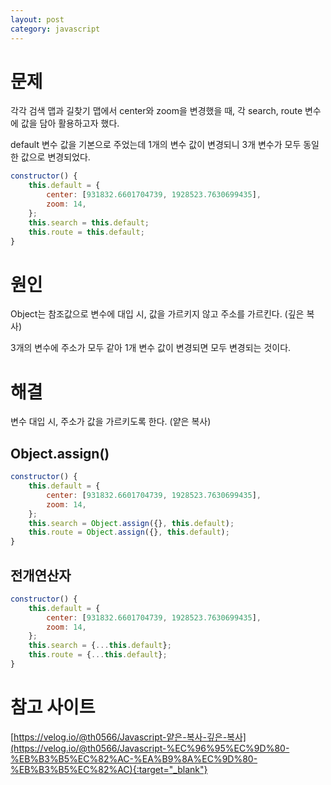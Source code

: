 ```yaml
---
layout: post
category: javascript 
---
```


# 문제

각각 검색 맵과 길찾기 맵에서 center와 zoom을 변경했을 때, 각 search, route 변수에 값을 담아 활용하고자 했다.

default 변수 값을 기본으로 주었는데 1개의 변수 값이 변경되니 3개 변수가 모두 동일한 값으로 변경되었다.

```javascript
constructor() {
    this.default = {
        center: [931832.6601704739, 1928523.7630699435],
        zoom: 14,
    };
    this.search = this.default;
    this.route = this.default;
}
```

# 원인
Object는 참조값으로 변수에 대입 시, 값을 가르키지 않고 주소를 가르킨다. (깊은 복사)

3개의 변수에 주소가 모두 같아 1개 변수 값이 변경되면 모두 변경되는 것이다. 

# 해결
변수 대입 시, 주소가 값을 가르키도록 한다. (얕은 복사)

## Object.assign()
```javascript
constructor() {
    this.default = {
        center: [931832.6601704739, 1928523.7630699435],
        zoom: 14,
    };
    this.search = Object.assign({}, this.default);
    this.route = Object.assign({}, this.default);
}
```

## 전개연산자
```javascript
constructor() {
    this.default = {
        center: [931832.6601704739, 1928523.7630699435],
        zoom: 14,
    };
    this.search = {...this.default};
    this.route = {...this.default};
}
```

# 참고 사이트
[https://velog.io/@th0566/Javascript-얕은-복사-깊은-복사](https://velog.io/@th0566/Javascript-%EC%96%95%EC%9D%80-%EB%B3%B5%EC%82%AC-%EA%B9%8A%EC%9D%80-%EB%B3%B5%EC%82%AC){:target="_blank"}